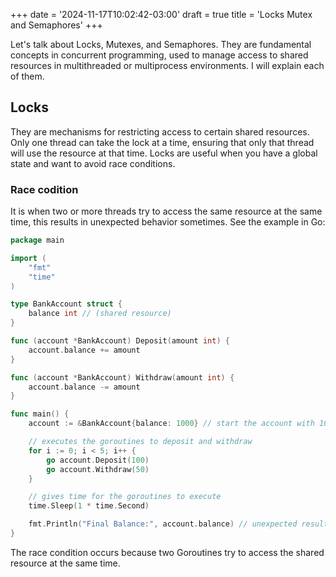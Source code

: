 +++
date = '2024-11-17T10:02:42-03:00'
draft = true
title = 'Locks Mutex and Semaphores'
+++

Let's talk about Locks, Mutexes, and Semaphores. They are fundamental concepts in concurrent programming, used to manage access to shared resources in multithreaded or multiprocess environments. I will explain each of them.

<!--more-->

## Locks

They are mechanisms for restricting access to certain shared resources. Only one thread can take the lock at a time, ensuring that only that thread will use the resource at that time. Locks are useful when you have a global state and want to avoid race conditions.

### Race codition

It is when two or more threads try to access the same resource at the same time, this results in unexpected behavior sometimes. See the example in Go:

```go
package main

import (
	"fmt"
	"time"
)

type BankAccount struct {
	balance int // (shared resource)
}

func (account *BankAccount) Deposit(amount int) {
	account.balance += amount
}

func (account *BankAccount) Withdraw(amount int) {
	account.balance -= amount
}

func main() {
	account := &BankAccount{balance: 1000} // start the account with 1000 in balance

    // executes the goroutines to deposit and withdraw
	for i := 0; i < 5; i++ {
		go account.Deposit(100) 
		go account.Withdraw(50) 
	}

    // gives time for the goroutines to execute
	time.Sleep(1 * time.Second)

	fmt.Println("Final Balance:", account.balance) // unexpected result
}
```

The race condition occurs because two Goroutines try to access the shared resource at the same time.
